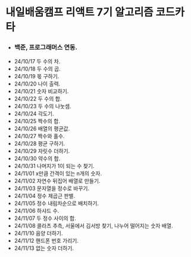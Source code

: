 # 내일배움캠프 리액트 7기 알고리즘 코드카타

- ### 백준, 프로그래머스 연동.
- 24/10/17 두 수의 차.
- 24/10/18 두 수의 곱.
- 24/10/19 몫 구하기.
- 24/10/20 나이 출력.
- 24/10/21 숫자 비교하기.
- 24/10/22 두 수의 합.
- 24/10/23 두 수의 나눗셈.
- 24/10/24 각도기.
- 24/10/25 짝수의 합.
- 24/10/26 배열의 평균값.
- 24/10/27 짝수와 홀수.
- 24/10/28 평균 구하기.
- 24/10/29 자릿수 더하기.
- 24/10/30 약수의 합.
- 24/10/31 나머지가 1이 되는 수 찾기.
- 24/11/01 x만큼 간격이 있는 n개의 숫자.
- 24/11/02 자연수 뒤집어 배열로 만들기.
- 24/11/03 문자열을 정수로 바꾸기.
- 24/11/04 정수 제곱근 판별.
- 24/11/05 정수 내림차순으로 배치하기.
- 24/11/06 하샤드 수.
- 24/11/07 두 정수 사이의 합.
- 24/11/08 콜라츠 추측, 서울에서 김서방 찾기, 나누어 떨어지는 숫자 배열.
- 24/11/10 음양 더하기.
- 24/11/12 핸드폰 번호 가리기.
- 24/11/13 없는 숫자 더하기.
